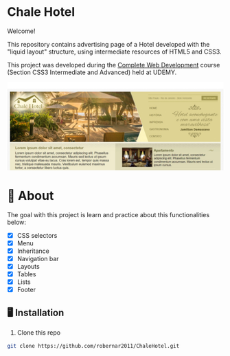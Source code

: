 # Chale Hotel

Welcome! 

This repository contains advertising page of a Hotel developed with the "liquid layout" structure, using intermediate resources of HTML5 and CSS3.

This project was developed during the [Complete Web Development](https://www.udemy.com/course/web-completo/) course (Section CSS3 Intermediate and Advanced) held at UDEMY.

![Prototype](./imagens/HomePageChaleHotel.jpg)

# 🧠 About

The goal with this project is learn and practice about this functionalities below:

- [x] CSS selectors
- [x] Menu
- [x] Inheritance
- [x] Navigation bar
- [x] Layouts
- [x] Tables
- [x] Lists
- [x] Footer

## 🖥️ Installation

1. Clone this repo
```bash
git clone https://github.com/robernar2011/ChaleHotel.git
```
